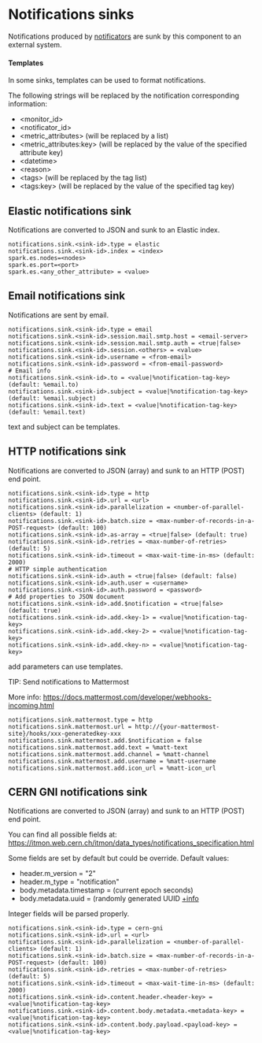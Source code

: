 # Notifications sinks

Notifications produced by [notificators](monitor-notificator.md) are sunk by this component to an external system.

#### Templates

In some sinks, templates can be used to format notifications.

The following strings will be replaced by the notification corresponding information:
* &lt;monitor_id&gt;
* &lt;notificator_id&gt;
* &lt;metric_attributes&gt; (will be replaced by a list)
* &lt;metric_attributes:key&gt; (will be replaced by the value of the specified attribute key)
* &lt;datetime&gt;
* &lt;reason&gt;
* &lt;tags&gt; (will be replaced by the tag list)
* &lt;tags:key&gt; (will be replaced by the value of the specified tag key)

## Elastic notifications sink

Notifications are converted to JSON and sunk to an Elastic index.

```
notifications.sink.<sink-id>.type = elastic
notifications.sink.<sink-id>.index = <index>
spark.es.nodes=<nodes>
spark.es.port=<port>
spark.es.<any_other_attribute> = <value>
```

## Email notifications sink

Notifications are sent by email.

```
notifications.sink.<sink-id>.type = email
notifications.sink.<sink-id>.session.mail.smtp.host = <email-server>
notifications.sink.<sink-id>.session.mail.smtp.auth = <true|false>
notifications.sink.<sink-id>.session.<others> = <value>
notifications.sink.<sink-id>.username = <from-email>
notifications.sink.<sink-id>.password = <from-email-password>
# Email info
notifications.sink.<sink-id>.to = <value|%notification-tag-key> (default: %email.to)
notifications.sink.<sink-id>.subject = <value|%notification-tag-key> (default: %email.subject)
notifications.sink.<sink-id>.text = <value|%notification-tag-key> (default: %email.text)
```

text and subject can be templates.

## HTTP notifications sink

Notifications are converted to JSON (array) and sunk to an HTTP (POST) end point.

```
notifications.sink.<sink-id>.type = http
notifications.sink.<sink-id>.url = <url>
notifications.sink.<sink-id>.parallelization = <number-of-parallel-clients> (default: 1)
notifications.sink.<sink-id>.batch.size = <max-number-of-records-in-a-POST-request> (default: 100)
notifications.sink.<sink-id>.as-array = <true|false> (default: true)
notifications.sink.<sink-id>.retries = <max-number-of-retries> (default: 5)
notifications.sink.<sink-id>.timeout = <max-wait-time-in-ms> (default: 2000)
# HTTP simple authentication
notifications.sink.<sink-id>.auth = <true|false> (default: false)
notifications.sink.<sink-id>.auth.user = <username>
notifications.sink.<sink-id>.auth.password = <password>
# Add properties to JSON document
notifications.sink.<sink-id>.add.$notification = <true|false> (default: true)
notifications.sink.<sink-id>.add.<key-1> = <value|%notification-tag-key>
notifications.sink.<sink-id>.add.<key-2> = <value|%notification-tag-key>
notifications.sink.<sink-id>.add.<key-n> = <value|%notification-tag-key>
```

add parameters can use templates.

TIP: Send notifications to Mattermost

More info: https://docs.mattermost.com/developer/webhooks-incoming.html

```
notifications.sink.mattermost.type = http
notifications.sink.mattermost.url = http://{your-mattermost-site}/hooks/xxx-generatedkey-xxx
notifications.sink.mattermost.add.$notification = false
notifications.sink.mattermost.add.text = %matt-text
notifications.sink.mattermost.add.channel = %matt-channel
notifications.sink.mattermost.add.username = %matt-username
notifications.sink.mattermost.add.icon_url = %matt-icon_url
```

## CERN GNI notifications sink

Notifications are converted to JSON (array) and sunk to an HTTP (POST) end point.

You can find all possible fields at: https://itmon.web.cern.ch/itmon/data_types/notifications_specification.html

Some fields are set by default but could be override. Default values:
* header.m_version = "2"
* header.m_type = "notification"
* body.metadata.timestamp = (current epoch seconds)
* body.metadata.uuid = (randomly generated UUID [+info](https://docs.oracle.com/javase/7/docs/api/java/util/UUID.html#randomUUID() )

Integer fields will be parsed properly.

```
notifications.sink.<sink-id>.type = cern-gni
notifications.sink.<sink-id>.url = <url>
notifications.sink.<sink-id>.parallelization = <number-of-parallel-clients> (default: 1)
notifications.sink.<sink-id>.batch.size = <max-number-of-records-in-a-POST-request> (default: 100)
notifications.sink.<sink-id>.retries = <max-number-of-retries> (default: 5)
notifications.sink.<sink-id>.timeout = <max-wait-time-in-ms> (default: 2000)
notifications.sink.<sink-id>.content.header.<header-key> = <value|%notification-tag-key>
notifications.sink.<sink-id>.content.body.metadata.<metadata-key> = <value|%notification-tag-key>
notifications.sink.<sink-id>.content.body.payload.<payload-key> = <value|%notification-tag-key>
```
